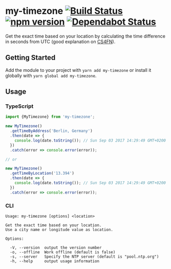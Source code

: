 # my-timezone [![Build Status](https://action-badges.now.sh/ffflorian/my-timezone)](https://github.com/ffflorian/my-timezone/actions/) [![npm version](https://img.shields.io/npm/v/my-timezone.svg?style=flat)](https://www.npmjs.com/package/my-timezone) [![Dependabot Status](https://api.dependabot.com/badges/status?host=github&repo=ffflorian/my-timezone)](https://dependabot.com)

Get the exact time based on your location by calculating the time difference in seconds from UTC (good explanation on [CS4FN](http://www.cs4fn.org/mobile/owntimezone.php)).

## Getting Started

Add the module to your project with `yarn add my-timezone` or install it globally with `yarn global add my-timezone`.

## Usage

### TypeScript

```ts
import {MyTimezone} from 'my-timezone';

new MyTimezone()
  .getTimeByAddress('Berlin, Germany')
  .then(date => {
    console.log(date.toString()); // Sun Sep 03 2017 14:29:49 GMT+0200
  })
  .catch(error => console.error(error));

// or

new MyTimezone()
  .getTimeByLocation('13.394')
  .then(date => {
    console.log(date.toString()); // Sun Sep 03 2017 14:29:49 GMT+0200
  })
  .catch(error => console.error(error));
```

### CLI

```
Usage: my-timezone [options] <location>

Get the exact time based on your location.
Use a city name or longitude value as location.

Options:

  -V, --version  output the version number
  -o, --offline  Work offline (default is false)
  -s, --server   Specify the NTP server (default is "pool.ntp.org")
  -h, --help     output usage information
```
